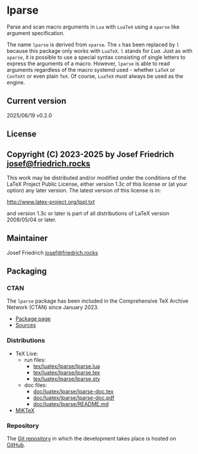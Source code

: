 # lparse

Parse and scan macro arguments in `Lua` with `LuaTeX` using a `xparse`
like argument specification.

The name `lparse` is derived from `xparse`. The `x` has been replaced by
`l` because this package only works with `LuaTeX`. `l` stands for *Lua*.
Just as with `xparse`, it is possible to use a special syntax consisting
of single letters to express the arguments of a macro. However, `lparse`
is able to read arguments regardless of the macro systemd used - whether
`LaTeX` or `ConTeXt` or even plain `TeX`. Of course, `LuaTeX` must
always be used as the engine.

## Current version

2025/06/19 v0.2.0

## License

Copyright (C) 2023-2025 by Josef Friedrich <josef@friedrich.rocks>
------------------------------------------------------------------------
This work may be distributed and/or modified under the conditions of
the LaTeX Project Public License, either version 1.3c of this license
or (at your option) any later version.  The latest version of this
license is in:

  http://www.latex-project.org/lppl.txt

and version 1.3c or later is part of all distributions of LaTeX
version 2008/05/04 or later.

## Maintainer

Josef Friedrich <josef@friedrich.rocks>

## Packaging

### CTAN

The `lparse` package has been included in the Comprehensive TeX Archive
Network (CTAN) since January 2023.

* [Package page](https://www.ctan.org/pkg/lparse)
* [Sources](https://www.ctan.org/tex-archive/macros/luatex/generic/lparse)

### Distributions

* TeX Live:
  * run files:
    * [tex/luatex/lparse/lparse.lua](https://tug.org/svn/texlive/trunk/Master/texmf-dist/tex/luatex/lparse/lparse.lua)
    * [tex/luatex/lparse/lparse.tex](https://tug.org/svn/texlive/trunk/Master/texmf-dist/tex/luatex/lparse/lparse.tex)
    * [tex/luatex/lparse/lparse.sty](https://tug.org/svn/texlive/trunk/Master/texmf-dist/tex/luatex/lparse/lparse.sty)
  * doc files:
    * [doc/luatex/lparse/lparse-doc.tex](https://tug.org/svn/texlive/trunk/Master/texmf-dist/doc/luatex/lparse/lparse-doc.tex)
    * [doc/luatex/lparse/lparse-doc.pdf](https://tug.org/svn/texlive/trunk/Master/texmf-dist/doc/luatex/lparse/lparse-doc.pdf)
    * [doc/luatex/lparse/README.md](https://tug.org/svn/texlive/trunk/Master/texmf-dist/doc/luatex/lparse/README.md)
* [MiKTeX](https://miktex.org/packages/lparse)

### Repository

The [Git repository](https://github.com/Josef-Friedrich/lparse) in which
the development takes place is hosted on [GitHub](https://github.com).
